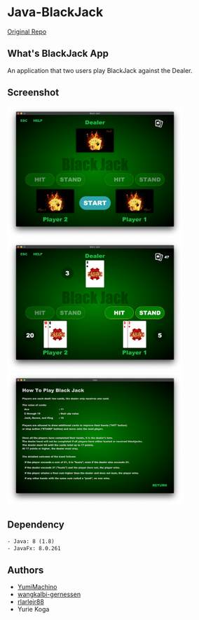 # Java-BlackJack
[Original Repo](https://github.com/YumiMachino/Group1_BlackJack)

## What's BlackJack App
An application that two users play BlackJack against the Dealer.

## Screenshot
<p float="left">
  <img src="demo/demo1.png" width="400" />
  <img src="demo/demo2.png" width="400" /> 
  <img src="demo/demo_help.png" width="400" />
</p>

## Dependency
````
- Java: 8 (1.8)
- JavaFx: 8.0.261
````

## Authors
- [YumiMachino](https://github.com/YumiMachino)
- [wangkalbi-gernessen](https://github.com/wangkalbi-gernessen)
- [rlarlejr88](https://github.com/rlarlejr88)
- Yurie Koga
